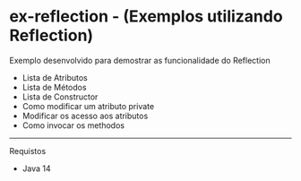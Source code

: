 # ex-reflection - (Exemplos utilizando Reflection)

Exemplo desenvolvido para demostrar as funcionalidade do Reflection


  * Lista de Atributos
  * Lista de Métodos
  * Lista de Constructor
  * Como modificar um atributo private
  * Modificar os acesso aos atributos
  * Como invocar os methodos

----

Requistos

  * Java 14
